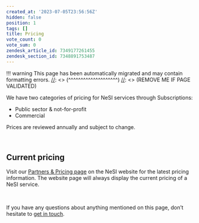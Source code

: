 ```yaml
---
created_at: '2023-07-05T23:56:56Z'
hidden: false
position: 1
tags: []
title: Pricing
vote_count: 0
vote_sum: 0
zendesk_article_id: 7349177261455
zendesk_section_id: 7348891753487
---
```




[//]: <> (REMOVE ME IF PAGE VALIDATED)
[//]: <> (vvvvvvvvvvvvvvvvvvvv)
!!! warning
    This page has been automatically migrated and may contain formatting errors.
[//]: <> (^^^^^^^^^^^^^^^^^^^^)
[//]: <> (REMOVE ME IF PAGE VALIDATED)

We have two categories of pricing for NeSI services through
Subscriptions:

-   Public sector & not-for-profit
-   Commercial

Prices are reviewed annually and subject to change.

 

## Current pricing

Visit our [Partners & Pricing
page](https://www.nesi.org.nz/community/partners-pricing#subscriptions) on
the NeSI website for the latest pricing information. The website page
will always display the current pricing of a NeSI service.

 

If you have any questions about anything mentioned on this page, don’t
hesitate to [get in touch](mailto:info@nesi.org.nz).

 
